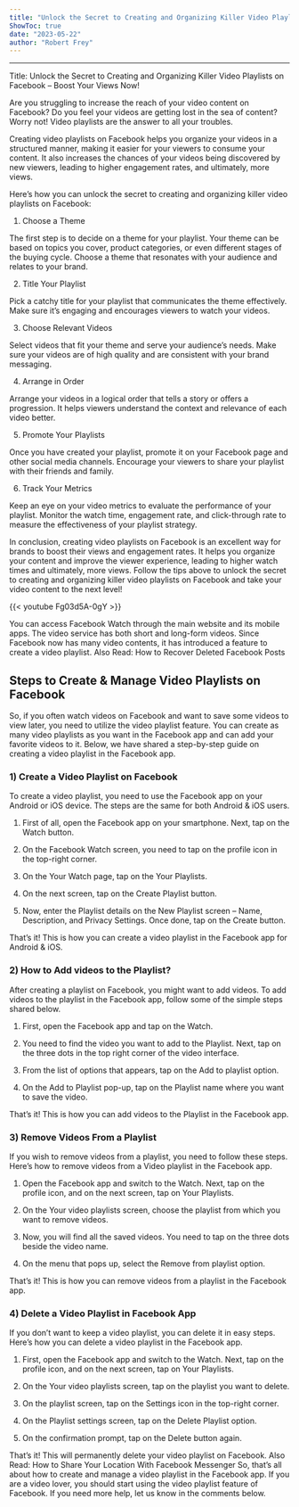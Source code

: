 ```yaml
---
title: "Unlock the Secret to Creating and Organizing Killer Video Playlists on Facebook - Boost Your Views Now!"
ShowToc: true 
date: "2023-05-22"
author: "Robert Frey"
---
```

*****
Title: Unlock the Secret to Creating and Organizing Killer Video Playlists on Facebook – Boost Your Views Now!

Are you struggling to increase the reach of your video content on Facebook? Do you feel your videos are getting lost in the sea of content? Worry not! Video playlists are the answer to all your troubles.

Creating video playlists on Facebook helps you organize your videos in a structured manner, making it easier for your viewers to consume your content. It also increases the chances of your videos being discovered by new viewers, leading to higher engagement rates, and ultimately, more views.

Here’s how you can unlock the secret to creating and organizing killer video playlists on Facebook:

1. Choose a Theme

The first step is to decide on a theme for your playlist. Your theme can be based on topics you cover, product categories, or even different stages of the buying cycle. Choose a theme that resonates with your audience and relates to your brand.

2. Title Your Playlist

Pick a catchy title for your playlist that communicates the theme effectively. Make sure it’s engaging and encourages viewers to watch your videos.

3. Choose Relevant Videos

Select videos that fit your theme and serve your audience’s needs. Make sure your videos are of high quality and are consistent with your brand messaging.

4. Arrange in Order

Arrange your videos in a logical order that tells a story or offers a progression. It helps viewers understand the context and relevance of each video better.

5. Promote Your Playlists

Once you have created your playlist, promote it on your Facebook page and other social media channels. Encourage your viewers to share your playlist with their friends and family.

6. Track Your Metrics

Keep an eye on your video metrics to evaluate the performance of your playlist. Monitor the watch time, engagement rate, and click-through rate to measure the effectiveness of your playlist strategy.

In conclusion, creating video playlists on Facebook is an excellent way for brands to boost their views and engagement rates. It helps you organize your content and improve the viewer experience, leading to higher watch times and ultimately, more views. Follow the tips above to unlock the secret to creating and organizing killer video playlists on Facebook and take your video content to the next level!

{{< youtube Fg03d5A-0gY >}} 



You can access Facebook Watch through the main website and its mobile apps. The video service has both short and long-form videos. Since Facebook now has many video contents, it has introduced a feature to create a video playlist.
Also Read: How to Recover Deleted Facebook Posts

 
## Steps to Create & Manage Video Playlists on Facebook


So, if you often watch videos on Facebook and want to save some videos to view later, you need to utilize the video playlist feature. You can create as many video playlists as you want in the Facebook app and can add your favorite videos to it. Below, we have shared a step-by-step guide on creating a video playlist in the Facebook app.

 
### 1) Create a Video Playlist on Facebook


To create a video playlist, you need to use the Facebook app on your Android or iOS device. The steps are the same for both Android & iOS users.
1. First of all, open the Facebook app on your smartphone. Next, tap on the Watch button.

2. On the Facebook Watch screen, you need to tap on the profile icon in the top-right corner.

3. On the Your Watch page, tap on the Your Playlists.

4. On the next screen, tap on the Create Playlist button.

5. Now, enter the Playlist details on the New Playlist screen – Name, Description, and Privacy Settings. Once done, tap on the Create button.

That’s it! This is how you can create a video playlist in the Facebook app for Android & iOS.

 
### 2) How to Add videos to the Playlist?


After creating a playlist on Facebook, you might want to add videos. To add videos to the playlist in the Facebook app, follow some of the simple steps shared below.
1. First, open the Facebook app and tap on the Watch.

2. You need to find the video you want to add to the Playlist. Next, tap on the three dots in the top right corner of the video interface.

3. From the list of options that appears, tap on the Add to playlist option.

4. On the Add to Playlist pop-up, tap on the Playlist name where you want to save the video.

That’s it! This is how you can add videos to the Playlist in the Facebook app.

 
### 3) Remove Videos From a Playlist


If you wish to remove videos from a playlist, you need to follow these steps. Here’s how to remove videos from a Video playlist in the Facebook app.
1. Open the Facebook app and switch to the Watch. Next, tap on the profile icon, and on the next screen, tap on Your Playlists.

2. On the Your video playlists screen, choose the playlist from which you want to remove videos.

3. Now, you will find all the saved videos. You need to tap on the three dots beside the video name.

4. On the menu that pops up, select the Remove from playlist option.

That’s it! This is how you can remove videos from a playlist in the Facebook app.

 
### 4) Delete a Video Playlist in Facebook App


If you don’t want to keep a video playlist, you can delete it in easy steps. Here’s how you can delete a video playlist in the Facebook app.
1. First, open the Facebook app and switch to the Watch. Next, tap on the profile icon, and on the next screen, tap on Your Playlists.

2. On the Your video playlists screen, tap on the playlist you want to delete.

3. On the playlist screen, tap on the Settings icon in the top-right corner.

4. On the Playlist settings screen, tap on the Delete Playlist option.

5. On the confirmation prompt, tap on the Delete button again.

That’s it! This will permanently delete your video playlist on Facebook.
Also Read: How to Share Your Location With Facebook Messenger
So, that’s all about how to create and manage a video playlist in the Facebook app. If you are a video lover, you should start using the video playlist feature of Facebook. If you need more help, let us know in the comments below.




